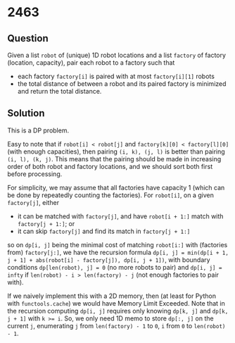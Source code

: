 # 2463

## Question

Given a list `robot` of (unique) 1D robot locations and a list `factory` of factory (location, capacity), pair each robot to a factory such that
* each factory `factory[i]` is paired with at most `factory[i][1]` robots
* the total distance of between a robot and its paired factory is minimized
and return the total distance.

## Solution

This is a DP problem.

Easy to note that if `robot[i] < robot[j]` and `factory[k][0] < factory[l][0]` (with enough capacities), then pairing `(i, k), (j, l)` is better than pairing `(i, l), (k, j)`. This means that the pairing should be made in increasing order of both robot and factory locations, and we should sort both first before processing.

For simplicity, we may assume that all factories have capacity 1 (which can be done by repeatedly counting the factories). For `robot[i]`, on a given `factory[j]`, either
* it can be matched with `factory[j]`, and have `robot[i + 1:]` match with `factory[j + 1:]`; or
* it can skip `factory[j]` and find its match in `factory[j + 1:]`

so on `dp[i, j]` being the minimal cost of matching `robot[i:]` with (factories from) `factory[j:]`, we have the recursion formula `dp[i, j] = min(dp[i + 1, j + 1] + abs(robot[i] - factory[j]), dp[i, j + 1])`, with boundary conditions `dp[len(robot), j] = 0` (no more robots to pair) and `dp[i, j] = infty` if `len(robot) - i > len(factory) - j` (not enough factories to pair with).

If we naively implement this with a 2D memory, then (at least for Python with `functools.cache`) we would have Memory Limit Exceeded. Note that in the recursion computing `dp[i, j]` requires only knowing `dp[k, j]` and `dp[k, j + 1]` with `k >= i`. So, we only need 1D memo to store `dp[:, j]` on the current `j`, enumerating `j` from `len(factory) - 1` to `0`, `i` from `0` to `len(robot) - 1`.

